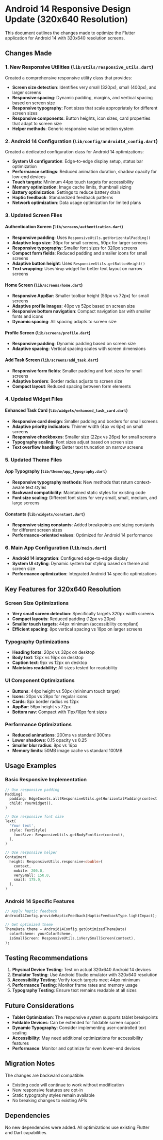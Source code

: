 <!-- @format -->

# Android 14 Responsive Design Update (320x640 Resolution)

This document outlines the changes made to optimize the Flutter application for Android 14 with 320x640 resolution screens.

## Changes Made

### 1. New Responsive Utilities (`lib/utils/responsive_utils.dart`)

Created a comprehensive responsive utility class that provides:

- **Screen size detection**: Identifies very small (320px), small (400px), and larger screens
- **Responsive spacing**: Dynamic padding, margins, and vertical spacing based on screen size
- **Responsive typography**: Font sizes that scale appropriately for different screen sizes
- **Responsive components**: Button heights, icon sizes, card properties that adapt to screen size
- **Helper methods**: Generic responsive value selection system

### 2. Android 14 Configuration (`lib/config/android14_config.dart`)

Created a dedicated configuration class for Android 14 optimizations:

- **System UI configuration**: Edge-to-edge display setup, status bar optimization
- **Performance settings**: Reduced animation duration, shadow opacity for low-end devices
- **Touch targets**: Minimum 44px touch targets for accessibility
- **Memory optimization**: Image cache limits, thumbnail sizing
- **Battery optimization**: Settings to reduce battery drain
- **Haptic feedback**: Standardized feedback patterns
- **Network optimization**: Data usage optimization for limited plans

### 3. Updated Screen Files

#### Authentication Screen (`lib/screens/authentication.dart`)

- **Responsive padding**: Uses `ResponsiveUtils.getHorizontalPadding()`
- **Adaptive logo size**: 36px for small screens, 50px for larger screens
- **Responsive typography**: Smaller font sizes for 320px screens
- **Compact form fields**: Reduced padding and smaller icons for small screens
- **Adaptive button height**: Uses `ResponsiveUtils.getButtonHeight()`
- **Text wrapping**: Uses `Wrap` widget for better text layout on narrow screens

#### Home Screen (`lib/screens/home.dart`)

- **Responsive AppBar**: Smaller toolbar height (56px vs 72px) for small screens
- **Adaptive profile images**: 40px vs 52px based on screen size
- **Responsive bottom navigation**: Compact navigation bar with smaller fonts and icons
- **Dynamic spacing**: All spacing adapts to screen size

#### Profile Screen (`lib/screens/profile.dart`)

- **Responsive padding**: Dynamic padding based on screen size
- **Adaptive spacing**: Vertical spacing scales with screen dimensions

#### Add Task Screen (`lib/screens/add_task.dart`)

- **Responsive form fields**: Smaller padding and font sizes for small screens
- **Adaptive borders**: Border radius adjusts to screen size
- **Compact layout**: Reduced spacing between form elements

### 4. Updated Widget Files

#### Enhanced Task Card (`lib/widgets/enhanced_task_card.dart`)

- **Responsive card design**: Smaller padding and borders for small screens
- **Adaptive priority indicators**: Thinner width (4px vs 6px) on small screens
- **Responsive checkboxes**: Smaller size (22px vs 26px) for small screens
- **Typography scaling**: Font sizes adjust based on screen size
- **Text overflow handling**: Better text truncation on narrow screens

### 5. Updated Theme Files

#### App Typography (`lib/theme/app_typography.dart`)

- **Responsive typography methods**: New methods that return context-aware text styles
- **Backward compatibility**: Maintained static styles for existing code
- **Font size scaling**: Different font sizes for very small, small, medium, and large screens

#### Constants (`lib/widgets/constant.dart`)

- **Responsive sizing constants**: Added breakpoints and sizing constants for different screen sizes
- **Performance-oriented values**: Optimized for Android 14 performance

### 6. Main App Configuration (`lib/main.dart`)

- **Android 14 integration**: Configured edge-to-edge display
- **System UI styling**: Dynamic system bar styling based on theme and screen size
- **Performance optimization**: Integrated Android 14 specific optimizations

## Key Features for 320x640 Resolution

### Screen Size Optimizations

- **Very small screen detection**: Specifically targets 320px width screens
- **Compact layouts**: Reduced padding (12px vs 20px)
- **Smaller touch targets**: 44px minimum (accessibility compliant)
- **Efficient spacing**: 8px vertical spacing vs 16px on larger screens

### Typography Optimizations

- **Heading fonts**: 20px vs 32px on desktop
- **Body text**: 13px vs 16px on desktop
- **Caption text**: 9px vs 12px on desktop
- **Maintains readability**: All sizes tested for readability

### UI Component Optimizations

- **Buttons**: 44px height vs 50px (minimum touch target)
- **Icons**: 20px vs 28px for regular icons
- **Cards**: 8px border radius vs 12px
- **AppBar**: 56px height vs 72px
- **Bottom nav**: Compact with 11px/10px font sizes

### Performance Optimizations

- **Reduced animations**: 200ms vs standard 300ms
- **Lower shadows**: 0.15 opacity vs 0.25
- **Smaller blur radius**: 8px vs 16px
- **Memory limits**: 50MB image cache vs standard 100MB

## Usage Examples

### Basic Responsive Implementation

```dart
// Use responsive padding
Padding(
  padding: EdgeInsets.all(ResponsiveUtils.getHorizontalPadding(context)),
  child: YourWidget(),
)

// Use responsive font size
Text(
  'Your text',
  style: TextStyle(
    fontSize: ResponsiveUtils.getBodyFontSize(context),
  ),
)

// Use responsive helper
Container(
  height: ResponsiveUtils.responsive<double>(
    context,
    mobile: 200.0,
    verySmall: 150.0,
    small: 175.0,
  ),
)
```

### Android 14 Specific Features

```dart
// Apply haptic feedback
Android14Config.provideHapticFeedback(HapticFeedbackType.lightImpact);

// Get optimized theme
ThemeData theme = Android14Config.getOptimizedThemeData(
  colorScheme: yourColorScheme,
  isSmallScreen: ResponsiveUtils.isVerySmallScreen(context),
);
```

## Testing Recommendations

1. **Physical Device Testing**: Test on actual 320x640 Android 14 devices
2. **Emulator Testing**: Use Android Studio emulator with 320x640 resolution
3. **Accessibility Testing**: Verify touch targets meet 44px minimum
4. **Performance Testing**: Monitor frame rates and memory usage
5. **Typography Testing**: Ensure text remains readable at all sizes

## Future Considerations

- **Tablet Optimization**: The responsive system supports tablet breakpoints
- **Foldable Devices**: Can be extended for foldable screen support
- **Dynamic Typography**: Consider implementing user-controlled text scaling
- **Accessibility**: May need additional optimizations for accessibility features
- **Performance**: Monitor and optimize for even lower-end devices

## Migration Notes

The changes are backward compatible:

- Existing code will continue to work without modification
- New responsive features are opt-in
- Static typography styles remain available
- No breaking changes to existing APIs

## Dependencies

No new dependencies were added. All optimizations use existing Flutter and Dart capabilities.
